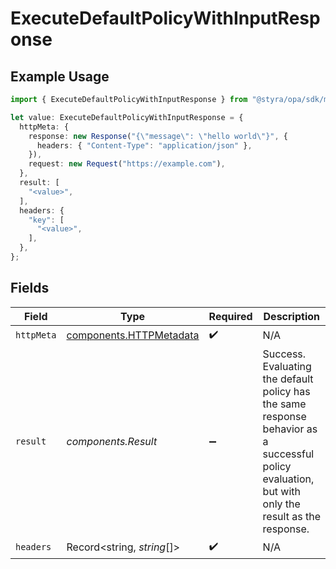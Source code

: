 # ExecuteDefaultPolicyWithInputResponse

## Example Usage

```typescript
import { ExecuteDefaultPolicyWithInputResponse } from "@styra/opa/sdk/models/operations";

let value: ExecuteDefaultPolicyWithInputResponse = {
  httpMeta: {
    response: new Response("{\"message\": \"hello world\"}", {
      headers: { "Content-Type": "application/json" },
    }),
    request: new Request("https://example.com"),
  },
  result: [
    "<value>",
  ],
  headers: {
    "key": [
      "<value>",
    ],
  },
};
```

## Fields

| Field                                                                                                                                               | Type                                                                                                                                                | Required                                                                                                                                            | Description                                                                                                                                         |
| --------------------------------------------------------------------------------------------------------------------------------------------------- | --------------------------------------------------------------------------------------------------------------------------------------------------- | --------------------------------------------------------------------------------------------------------------------------------------------------- | --------------------------------------------------------------------------------------------------------------------------------------------------- |
| `httpMeta`                                                                                                                                          | [components.HTTPMetadata](../../../sdk/models/components/httpmetadata.md)                                                                           | :heavy_check_mark:                                                                                                                                  | N/A                                                                                                                                                 |
| `result`                                                                                                                                            | *components.Result*                                                                                                                                 | :heavy_minus_sign:                                                                                                                                  | Success.<br/>Evaluating the default policy has the same response behavior as a successful policy evaluation, but with only the result as the response.<br/> |
| `headers`                                                                                                                                           | Record<string, *string*[]>                                                                                                                          | :heavy_check_mark:                                                                                                                                  | N/A                                                                                                                                                 |